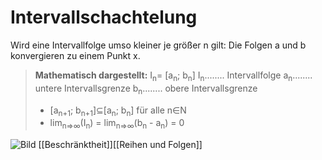 # Intervallschachtelung
Wird eine Intervallfolge umso kleiner je größer n gilt:
Die Folgen a und b konvergieren zu einem Punkt x.

>**Mathematisch dargestellt:**
> I<sub>n</sub>= [a<sub>n</sub>; b<sub>n</sub>]
>I<sub>n</sub>........ Intervallfolge
>a<sub>n</sub>........ untere Intervallsgrenze
>b<sub>n</sub>........ obere Intervallsgrenze
> + [a<sub>n+1</sub>; b<sub>n+1</sub>]⊆[a<sub>n</sub>; b<sub>n</sub>]  für alle n∈N
> + lim<sub>n=>∞</sub>(I<sub>n</sub>) = lim<sub>n=>∞</sub>(b<sub>n</sub> - a<sub>n</sub>) = 0

![Bild](https://www.lernhelfer.de/sites/default/files/lexicon/article_image/BWS-MAT2-0136-04.gif)
[[Beschränktheit]][[Reihen und Folgen]]